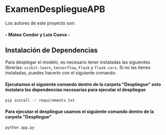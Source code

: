 # ExamenDespliegueAPB

Los autores de este proyecto son: 

#### - Mateo Condor y Luis Cueva -

## Instalación de Dependencias

Para desplegar el modelo, es necesario tener instaladas las siguientes librerías: `scikit-learn`, `tensorflow`, `Flask` y `flask-cors`. Si no las tienes instaladas, puedes hacerlo con el siguiente comando:

#### Ejecutamos el siguiente comando  dentro de la carpeta "Despliegue" esto instalara las dependencias necesarias para ejecutar el despliegue
```bash
pip install -r requirements.txt
```
#### Para ejecutar el despliegue usamos el siguiente comando dentro de la carpeta "Despliegue"
```bash
python app.py
```
